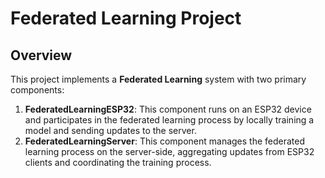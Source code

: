 # Federated Learning Project

## Overview

This project implements a **Federated Learning** system with two primary components:

1. **FederatedLearningESP32**: This component runs on an ESP32 device and participates in the federated learning process by locally training a model and sending updates to the server.
2. **FederatedLearningServer**: This component manages the federated learning process on the server-side, aggregating updates from ESP32 clients and coordinating the training process.

